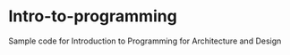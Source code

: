 Intro-to-programming
====================

Sample code for Introduction to Programming for Architecture and Design
